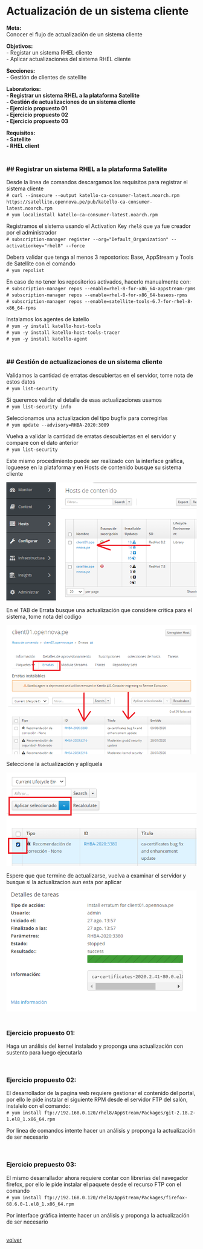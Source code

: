 <h1>Actualización de un sistema cliente</h1>

<p>
<strong>Meta:</strong>
<br>Conocer el flujo de actualización de un sistema cliente
</p>
<p>
<strong>Objetivos:</strong>
<br>- Registar un sistema RHEL cliente
<br>- Aplicar actualizaciones del sistema RHEL cliente
</p>
<p>
<strong>Secciones:</strong>
<br>- Gestión de clientes de satellite
</p>
<p>
<strong>Laboratorios:</strong>
<br><strong>- Registrar un sistema RHEL a la plataforma Satellite</strong>
<br><strong>- Gestión de actualizaciones de un sistema cliente</strong>
<br><strong>- Ejercicio propuesto 01</strong>
<br><strong>- Ejercicio propuesto 02</strong>
<br><strong>- Ejercicio propuesto 03</strong>
</p>

<strong>Requisitos:</strong>
<br><strong>- Satellite</strong>
<br><strong>- RHEL client</strong>

<h3><br><strong>## Registrar un sistema RHEL a la plataforma Satellite</strong></h3>

Desde la linea de comandos descargamos los requisitos para registrar el sistema cliente
<br>`# curl --insecure --output katello-ca-consumer-latest.noarch.rpm https://satellite.opennova.pe/pub/katello-ca-consumer-latest.noarch.rpm`
<br>`# yum localinstall katello-ca-consumer-latest.noarch.rpm`

Registramos el sistema usando el Activation Key `rhel8` que ya fue creador por el administrador
<br>`# subscription-manager register --org="Default_Organization" --activationkey="rhel8" --force`

Debera validar que tenga al menos 3 repostorios: Base, AppStream y Tools de Satellite con el comando
<br>`# yum repolist`

En caso de no tener los repositorios activados, hacerlo manualmente con:
<br>`# subscription-manager repos --enable=rhel-8-for-x86_64-appstream-rpms`
<br>`# subscription-manager repos --enable=rhel-8-for-x86_64-baseos-rpms`
<br>`# subscription-manager repos --enable=satellite-tools-6.7-for-rhel-8-x86_64-rpms`

Instalamos los agentes de katello
<br>`# yum -y install katello-host-tools`
<br>`# yum -y install katello-host-tools-tracer`
<br>`# yum -y install katello-agent`

<h3><br><strong>## Gestión de actualizaciones de un sistema cliente</strong></h3>

Validamos la cantidad de erratas descubiertas en el servidor, tome nota de estos datos
<br>`# yum list-security`

Si queremos validar el detalle de esas actualizaciones usamos
<br>`# yum list-security info`

Seleccionamos una actualizacion del tipo bugfix para corregirlas
<br>`# yum update --advisory=RHBA-2020:3009`

Vuelva a validar la cantidad de erratas descubiertas en el servidor y compare con el dato anterior
<br>`# yum list-security`

Este mismo procedimiento puede ser realizado con la interface gráfica, logueese en la plataforma y en Hosts de contenido busque su sistema cliente
<p align="left"><img src="https://github.com/workshopopennova/tecnologiasredhat/blob/master/images/sat1601.png?raw=true"></p>

En el TAB de Errata busque una actualización que considere critica para el sistema, tome nota del codigo
<p align="left"><img src="https://github.com/workshopopennova/tecnologiasredhat/blob/master/images/sat1602.png?raw=true"></p>

Seleccione la actualización y aplíquela
<p align="left"><img src="https://github.com/workshopopennova/tecnologiasredhat/blob/master/images/sat1603.png?raw=true"></p>

Espere que que termine de actualizarse, vuelva a examinar el servidor y busque si la actualizacion aun esta por aplicar
<p align="left"><img src="https://github.com/workshopopennova/tecnologiasredhat/blob/master/images/sat1604.png?raw=true"></p>



<h3><br><strong>Ejercicio propuesto 01:</strong></h3>
Haga un análisis del kernel instalado  y proponga una actualización con sustento para luego ejecutarla

<br><h3><strong>Ejercicio propuesto 02:</strong></h3>
El desarrollador de la pagina web requiere gestionar el contenido del portal, por ello le pide instalar el siguiente RPM desde el servidor FTP del salón, instalelo con el comando:
<br>`# yum install ftp://192.168.0.120/rhel8/AppStream/Packages/git-2.18.2-1.el8_1.x86_64.rpm`

Por linea de comandos intente hacer un análisis y proponga la actualización de ser necesario

<br><h3><strong>Ejercicio prepuesto 03:</strong></h3>
El mismo desarrallador ahora requiere contar con librerías del navegador firefox, por ello le pide instalar el paquete desde el recurso FTP con el comando
<br>`# yum install ftp://192.168.0.120/rhel8/AppStream/Packages/firefox-68.6.0-1.el8_1.x86_64.rpm`

Por interface gráfica intente hacer un análisis y proponga la actualización de ser necesario

<p><br><a href="sat">volver</a></p>
